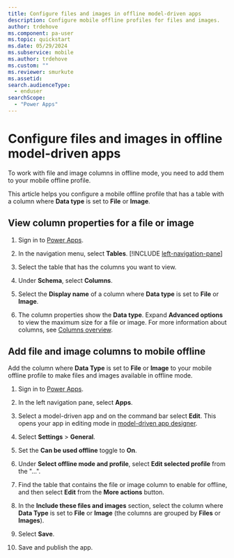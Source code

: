 ```yaml
---
title: Configure files and images in offline model-driven apps
description: Configure mobile offline profiles for files and images.
author: trdehove
ms.component: pa-user
ms.topic: quickstart
ms.date: 05/29/2024
ms.subservice: mobile
ms.author: trdehove
ms.custom: ""
ms.reviewer: smurkute
ms.assetid: 
search.audienceType: 
  - enduser
searchScope:
  - "Power Apps"
---
```


# Configure files and images in offline model-driven apps

To work with file and image columns in offline mode, you need to add them to your mobile offline profile.

This article helps you configure a mobile offline profile that has a table with a column where **Data type** is set to **File** or **Image**.

## View column properties for a file or image

1. Sign in to [Power Apps](https://make.powerapps.com).

1. In the navigation menu, select **Tables**. [!INCLUDE [left-navigation-pane](../includes/left-navigation-pane.md)] 

1. Select the table that has the columns you want to view.

1. Under **Schema**, select **Columns**.
  
1. Select the **Display name** of a column where **Data type** is set to **File** or **Image**.

1. The column properties show the **Data type**. Expand **Advanced options** to view the maximum size for a file or image. For more information about columns, see [Columns overview](../maker/data-platform/fields-overview.md).

## Add file and image columns to mobile offline

Add the column where **Data Type** is set to **File** or **Image** to your mobile offline profile to make files and images available in offline mode.

1. Sign in to [Power Apps](https://make.powerapps.com).

1. In the left navigation pane, select **Apps**.

1. Select a model-driven app and on the command bar select **Edit**. This opens your app in editing mode in [model-driven app designer](../maker/model-driven-apps/app-designer-overview.md). 

1. Select **Settings** > **General**.

1. Set the **Can be used offline** toggle to **On**.

1. Under **Select offline mode and profile**, select **Edit selected profile** from the "...".

1. Find the table that contains the file or image column to enable for offline, and then select **Edit** from the **More actions** button.

1. In the **Include these files and images** section, select the column where **Data Type** is set to **File** or **Image**  (the columns are grouped by **Files** or **Images**).

1. Select **Save**.

1. Save and publish the app.
